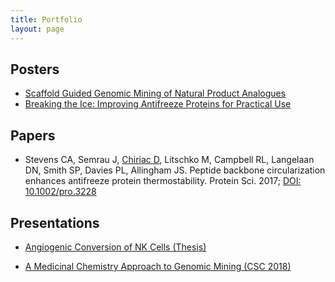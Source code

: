 ```yaml
---
title: Portfolio
layout: page
---
```


<h2>Posters</h2>

<ul>
	<li><a href="https://www.dropbox.com/s/fp93qayt1j10dl6/QOMSBOC%20Poster.pdf?dl=0">Scaffold Guided Genomic Mining of Natural Product Analogues</a></li>
	<li><a href="https://www.dropbox.com/s/m9qfmls9l0zulsd/Queens_Canada.pdf?dl=0">Breaking the Ice: Improving Antifreeze Proteins for Practical Use</a></li>
</ul>

<h2>Papers</h2>

<ul class="skill-list">
	<li>Stevens CA, Semrau J, <u>Chiriac D</u>, Litschko M, Campbell RL, Langelaan DN, Smith SP, Davies PL, Allingham JS.
	Peptide backbone circularization enhances antifreeze protein thermostability. Protein Sci. 2017;
	<a href="http://onlinelibrary.wiley.com/doi/10.1002/pro.3228/abstract">DOI: 10.1002/pro.3228</a></li>
</ul>

<h2>Presentations</h2>

<ul>
	<li><a href="https://www.dropbox.com/s/0q0rsav5k8t6urz/PHYG%20499%20EOY%20Presentation.pdf?dl=0">Angiogenic Conversion of NK Cells (Thesis)</a></li>
</ul>

<ul>
	<li><a href="https://www.dropbox.com/s/4yzn2afsqmpyw1z/CSC%20Presentation.pdf?dl=0">A Medicinal Chemistry Approach to Genomic Mining (CSC 2018)</a></li>
</ul>
